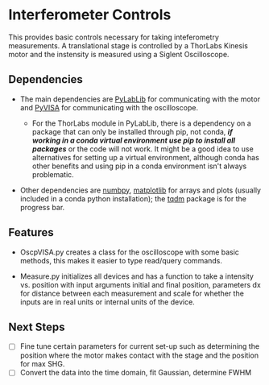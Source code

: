 ﻿# Interferometer Controls 
This provides basic controls necessary for taking inteferometry measurements. A translational stage is controlled by a ThorLabs Kinesis motor and the instensity is measured using a Siglent Oscilloscope.

## Dependencies
- The main dependencies are [PyLabLib](https://pylablib.readthedocs.io/en/latest/) for communicating with the motor and [PyVISA](https://pyvisa.readthedocs.io/en/latest/) for communicating with the oscilloscope.

  - For the ThorLabs module in PyLabLib, there is a dependency on a package that can only be installed through pip, not conda, ***if working in a conda virtual environment use pip to install all packages*** or the code will not work. It might be a good idea to use alternatives for setting up a virtual environment, although conda has other benefits and using pip in a conda environment isn't always problematic.

- Other dependencies are [numbpy](https://numpy.org), [matplotlib](https://matplotlib.org) for arrays and plots (usually included in a conda python installation); the [tqdm](https://pypi.org/project/tqdm/) package is for the progress bar.

## Features
- OscpVISA.py creates a class for the oscilloscope with some basic methods, this makes it easier to type read/query commands.

- Measure.py initializes all devices and has a function to take a intensity vs. position with input arguments initial and final position, parameters dx for distance between each measurement and scale for whether the inputs are in real units or internal units of the device.

## Next Steps
- [ ] Fine tune certain parameters for current set-up such as determining the position where the motor makes contact with the stage and the position for max SHG.
- [ ] Convert the data into the time domain, fit Gaussian, determine FWHM
